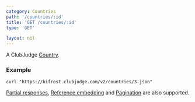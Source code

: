```yaml
---
category: Countries
path: '/countries/:id'
title: 'GET /countries/:id'
type: 'GET'

layout: nil
---
```


A ClubJudge [Country](#/country-model).

### Example

```
curl "https://bifrost.clubjudge.com/v2/countries/3.json"
```

[Partial responses](#/partial-responses), [Reference embedding](#/reference-embedding)
and [Pagination](#/pagination) are also supported.
